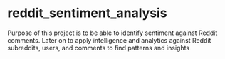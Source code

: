 # reddit_sentiment_analysis
Purpose of this project is to be able to identify sentiment against Reddit comments. Later on to apply intelligence and analytics against Reddit subreddits, users, and comments to find patterns and insights
